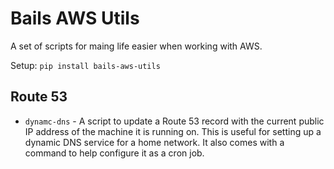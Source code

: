 # Bails AWS Utils
A set of scripts for maing life easier when working with AWS.

Setup: `pip install bails-aws-utils`

## Route 53

* `dynamc-dns` - A script to update a Route 53 record with the current public IP address of the machine it is running on. This is useful for setting up a dynamic DNS service for a home network. It also comes with a command to help configure it as a cron job.